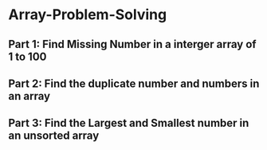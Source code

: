 # Array-Problem-Solving

## Part 1: Find Missing Number in a interger array of 1 to 100  
## Part 2: Find the duplicate number and numbers in an array  
## Part 3: Find the Largest and Smallest number in an unsorted array  

